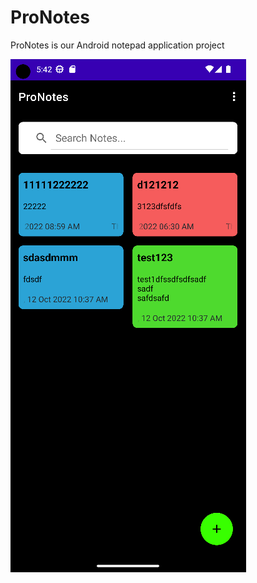# ProNotes
ProNotes is our Android notepad application project 

![eclipsenet](https://github.com/Brett-Tech-Networking/ProNotes/blob/main/pronotes.png?raw=true)

